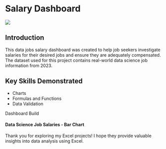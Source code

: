 # Salary Dashboard

<img src="https://github.com/MohammadGhanaym/Excel-Course-Practical-Projects/blob/main/Images/salary_dashboard.gif" width="auto" height="auto">

## Introduction
This data jobs salary dashboard was created to help job seekers investigate salaries for their desired jobs and ensure they are adequately compensated.
The dataset used for this project contains real-world data science job information from 2023.

## Key Skills Demonstrated

- Charts
- Formulas and Functions
- Data Validation

Dashboard Build
#### Data Science Job Salaries - Bar Chart

Thank you for exploring my Excel projects! I hope they provide valuable insights into data analysis using Excel.
